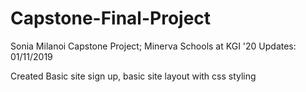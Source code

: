 # Capstone-Final-Project
Sonia Milanoi Capstone Project; Minerva Schools at KGI '20
 Updates: 01/11/2019
 
 Created Basic site sign up, basic site layout with css styling
